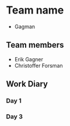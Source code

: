 # Team name
- Gagman

## Team members
- Erik Gagner
- Christoffer Forsman

## Work Diary

### Day 1

### Day 3
